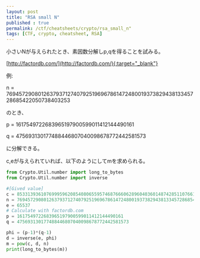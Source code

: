 ```yaml
---
layout: post
title: "RSA small N"
published : true
permalink: /ctf/cheatsheets/crypto/rsa_small_n"
tags: [CTF, crypto, cheatsheet, RSA]
---
```

小さいNが与えられたとき、素因数分解しp,qを得ることを試みる。

[http://factordb.com/](http://factordb.com/){:target="_blank"}

例:

n = 769457290801263793712740792519696786147248001937382943813345728685422050738403253

のとき、

p = 1617549722683965197900599011412144490161

q = 475693130177488446807040098678772442581573

に分解できる。  

c,eが与えられていれば、以下のようにしてmを求められる。  

```python
from Crypto.Util.number import long_to_bytes
from Crypto.Util.number import inverse

#[Gived value]
c = 8533139361076999596208540806559574687666062896040360148742851107661304651861689
n = 769457290801263793712740792519696786147248001937382943813345728685422050738403253
e = 65537
# Calculate with factordb.com
p = 1617549722683965197900599011412144490161
q = 475693130177488446807040098678772442581573

phi = (p-1)*(q-1)
d = inverse(e, phi)
m = pow(c, d, n)
print(long_to_bytes(m))
```
